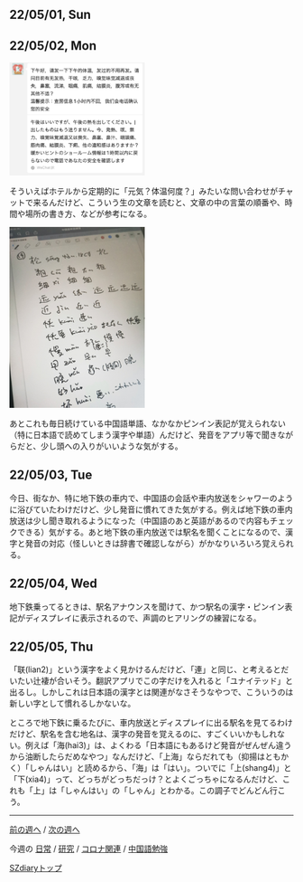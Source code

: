 ## 22/05/01, Sun


## 22/05/02, Mon

<img src="https://github.com/akita11/SZdiary/blob/main/diary/photo/2022-05-02_13.11.04.png" width="240px">

そういえばホテルから定期的に「元気？体温何度？」みたいな問い合わせがチャットで来るんだけど、こういう生の文章を読むと、文章の中の言葉の順番や、時間や場所の書き方、などが参考になる。

<img src="https://github.com/akita11/SZdiary/blob/main/diary/photo/2022-05-02_13.22.34.jpg" width="240px">

あとこれも毎日続けている中国語単語、なかなかピンイン表記が覚えられない（特に日本語で読めてしまう漢字や単語）んだけど、発音をアプリ等で聞きながらだと、少し頭への入りがいいような気がする。



## 22/05/03, Tue

今日、街なか、特に地下鉄の車内で、中国語の会話や車内放送をシャワーのように浴びていたわけだけど、少し発音に慣れてきた気がする。例えば地下鉄の車内放送は少し聞き取れるようになった（中国語のあと英語があるので内容もチェックできる）気がする。あと地下鉄の車内放送では駅名を聞くことになるので、漢字と発音の対応（怪しいときは辞書で確認しながら）がかなりいろいろ覚えられる。


## 22/05/04, Wed

地下鉄乗ってるときは、駅名アナウンスを聞けて、かつ駅名の漢字・ピンイン表記がディスプレイに表示されるので、声調のヒアリングの練習になる。


## 22/05/05, Thu

「联(lian2)」という漢字をよく見かけるんだけど、「連」と同じ、と考えるとだいたい辻褄が合いそう。翻訳アプリでこの字だけを入れると「ユナイテッド」と出るし。しかしこれは日本語の漢字とは関連がなさそうなやつで、こういうのは新しい字として慣れるしかないな。

ところで地下鉄に乗るたびに、車内放送とディスプレイに出る駅名を見てるわけだけど、駅名を含む地名は、漢字の発音を覚えるのに、すごくいいかもしれない。例えば「海(hai3)」は、よくわる「日本語にもあるけど発音がぜんぜん違うから油断したらだめなやつ」なんだけど、「上海」ならだれても（抑揚はともかく）「しゃんはい」と読めるから、「海」は「はい」。ついでに「上(shang4)」と「下(xia4)」って、どっちがどっちだっけ？とよくごっちゃになるんだけど、これも「上」は「しゃんはい」の「しゃん」とわかる。この調子でどんどん行こう。





***

[前の週へ](2204-5.md) /
[次の週へ](2205-2.md)

今週の
[日常](../diary/2205-1.md) /
[研究](../research/2205-1.md) /
[コロナ関連](../covid19/2205-1.md) / 
[中国語勉強](../chinese/2205-1.md)

[SZdiaryトップ](../../README.md)
